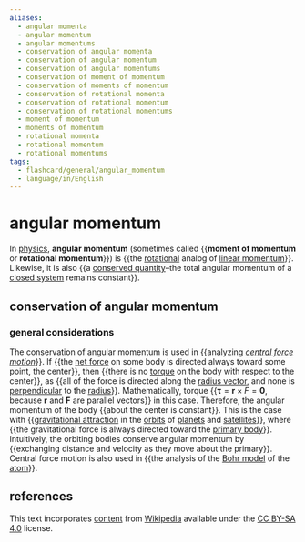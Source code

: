```yaml
---
aliases:
  - angular momenta
  - angular momentum
  - angular momentums
  - conservation of angular momenta
  - conservation of angular momentum
  - conservation of angular momentums
  - conservation of moment of momentum
  - conservation of moments of momentum
  - conservation of rotational momenta
  - conservation of rotational momentum
  - conservation of rotational momentums
  - moment of momentum
  - moments of momentum
  - rotational momenta
  - rotational momentum
  - rotational momentums
tags:
  - flashcard/general/angular_momentum
  - language/in/English
---
```


# angular momentum

In [physics](physics.md), __angular momentum__ (sometimes called {{__moment of momentum__ or __rotational momentum__}}) is {{the [rotational](rotation.md) analog of [linear momentum](momentum.md)}}. Likewise, it is also {{a [conserved quantity](conservation%20law.md)–the total angular momentum of a [closed system](closed%20system.md) remains constant}}. <!--SR:!2024-08-31,33,270!2024-08-25,27,270!2024-09-09,42,290-->

## conservation of angular momentum

### general considerations

The conservation of angular momentum is used in {{analyzing [_central force motion_](classical%20central-force%20problem.md)}}. If {{the [net force](net%20force.md) on some body is directed always toward some point, the center}}, then {{there is no [torque](torque.md) on the body with respect to the center}}, as {{all of the force is directed along the [radius vector](position%20(geometry).md), and none is [perpendicular](perpendicular) to the [radius](radius.md)}}. Mathematically, torque {{$\mathbf \tau = \mathbf r \times F = \mathbf 0$, because $\mathbf r$ and $\mathbf F$ are parallel vectors}} in this case. Therefore, the angular momentum of the body {{about the center is constant}}. This is the case with {{[gravitational attraction](gravity.md) in the [orbits](orbit.md) of [planets](planet.md) and [satellites](natural%20satellite.md)}}, where {{the gravitational force is always directed toward the [primary body](primary%20body.md)}}. Intuitively, the orbiting bodies conserve angular momentum by {{exchanging distance and velocity as they move about the primary}}. Central force motion is also used in {{the analysis of the [Bohr model](Bohr%20model.md) of the [atom](atom.md)}}. <!--SR:!2024-07-30,12,270!2024-08-01,13,290!2024-08-03,15,290!2024-08-16,20,270!2024-08-03,15,290!2024-08-04,16,290!2024-08-21,25,270!2024-08-03,15,290!2024-07-31,12,270!2024-08-01,13,290-->

## references

This text incorporates [content](https://en.wikipedia.org/wiki/angular_momentum) from [Wikipedia](Wikipedia.md) available under the [CC BY-SA 4.0](https://creativecommons.org/licenses/by-sa/4.0/) license.
